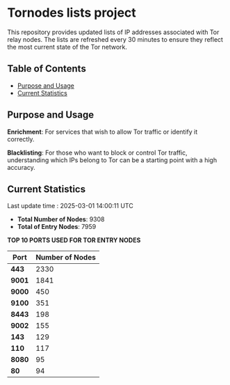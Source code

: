 # Tornodes lists project

This repository provides updated lists of IP addresses associated with Tor relay nodes. The lists are refreshed every 30 minutes to ensure they reflect the most current state of the Tor network.

## Table of Contents

- [Purpose and Usage](#purpose-and-usage)
- [Current Statistics](#current-statistics)


## Purpose and Usage

**Enrichment**: For services that wish to allow Tor traffic or identify it correctly.

**Blacklisting**: For those who want to block or control Tor traffic, understanding which IPs belong to Tor can be a starting point with a high accuracy.

## Current Statistics

Last update time : 2025-03-01 14:00:11 UTC

- **Total Number of Nodes**: 9308
- **Total of Entry Nodes**: 7959

**TOP 10 PORTS USED FOR TOR ENTRY NODES**

| **Port** | **Number of Nodes** |
|------|-----------------|
| **443**   | 2330  |
| **9001**   | 1841  |
| **9000**   | 450  |
| **9100**   | 351  |
| **8443**   | 198  |
| **9002**   | 155  |
| **143**   | 129  |
| **110**   | 117  |
| **8080**   | 95  |
| **80**   | 94  |

